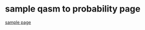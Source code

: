 # sample qasm to probability page


[sample page](https://kamakiri01.github.io/qasm-to-probability-graph-webpage-mock/)

